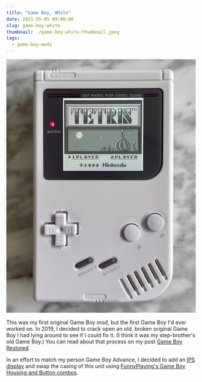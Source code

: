 ```yaml
---
title: "Game Boy, White"
date: 2021-05-05 09:00:00
slug: game-boy-white
thumbnail: ./game-boy-white-thumbnail.jpeg
tags:
  - game-boy-mods
---
```


![Game Boy, White](game-boy-white.jpeg)

This was my first original Game Boy mod, but the first Game Boy I'd ever worked on. In 2019, I decided to crack open an old, broken original Game Boy I had lying around to see if I could fix it. (I think it was my step-brother's old Game Boy.) You can read about that process on my post [Game Boy Restored](/2019/04/21/game-boy-restored/).

In an effort to match my person Game Boy Advance, I decided to add an [IPS display](https://funnyplaying.com/collections/product/products/dmg-retro-pixel-ips-lcd-kit) and swap the casing of this unit using [FunnyPlaying's Game Boy Housing and Button combos](https://funnyplaying.com/collections/product/products/for-gb-ips-housing-and-lens-combination).
